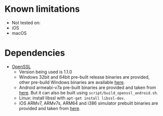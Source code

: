 # Known limitations

* Not tested on:
 * iOS
 * macOS

# Dependencies

* [OpenSSL](https://www.openssl.org/)
  * Version being used is 1.1.0
  * Windows 32bit and 64bit pre-built release binaries are provided, other pre-build Windows binaries are available [here](http://p-nand-q.com/programming/windows/building_openssl_with_visual_studio_2013.html).
  * Android armeabi-v7a pre-built binaries are provided and taken from [here](https://github.com/leenjewel/openssl_for_ios_and_android). But it can also be built using `script/build_openssl_android.sh`.
  * Linux: install libssl with `apt-get install libssl-dev`.
  * iOS ARMv7, ARMv7s, ARM64 and i386 simulator prebuilt binaries are provided and taken from [here](https://github.com/leenjewel/openssl_for_ios_and_android).
